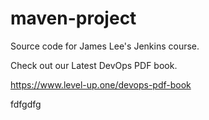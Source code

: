 # maven-project
Source code for James Lee's Jenkins course.

Check out our Latest DevOps PDF book.

https://www.level-up.one/devops-pdf-book

fdfgdfg
